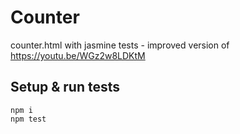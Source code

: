 # Counter
counter.html with jasmine tests - improved version of https://youtu.be/WGz2w8LDKtM

## Setup & run tests
```
npm i
npm test
```

